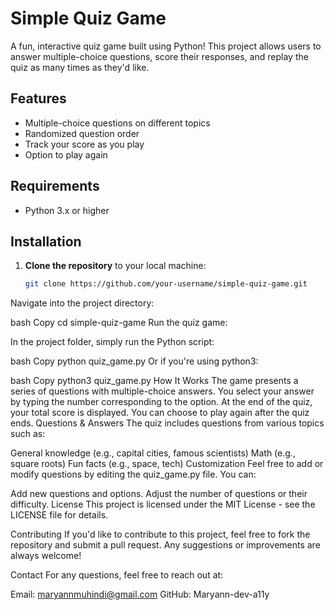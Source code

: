 # Simple Quiz Game

A fun, interactive quiz game built using Python! This project allows users to answer multiple-choice questions, score their responses, and replay the quiz as many times as they'd like.

## Features

- Multiple-choice questions on different topics
- Randomized question order
- Track your score as you play
- Option to play again

## Requirements

- Python 3.x or higher

## Installation

1. **Clone the repository** to your local machine:

   ```bash
   git clone https://github.com/your-username/simple-quiz-game.git
Navigate into the project directory:

bash
Copy
cd simple-quiz-game
Run the quiz game:

In the project folder, simply run the Python script:

bash
Copy
python quiz_game.py
Or if you're using python3:

bash
Copy
python3 quiz_game.py
How It Works
The game presents a series of questions with multiple-choice answers.
You select your answer by typing the number corresponding to the option.
At the end of the quiz, your total score is displayed.
You can choose to play again after the quiz ends.
Questions & Answers
The quiz includes questions from various topics such as:

General knowledge (e.g., capital cities, famous scientists)
Math (e.g., square roots)
Fun facts (e.g., space, tech)
Customization
Feel free to add or modify questions by editing the quiz_game.py file. You can:

Add new questions and options.
Adjust the number of questions or their difficulty.
License
This project is licensed under the MIT License - see the LICENSE file for details.

Contributing
If you'd like to contribute to this project, feel free to fork the repository and submit a pull request. Any suggestions or improvements are always welcome!

Contact
For any questions, feel free to reach out at:

Email: maryannmuhindi@gmail.com
GitHub: Maryann-dev-a11y
